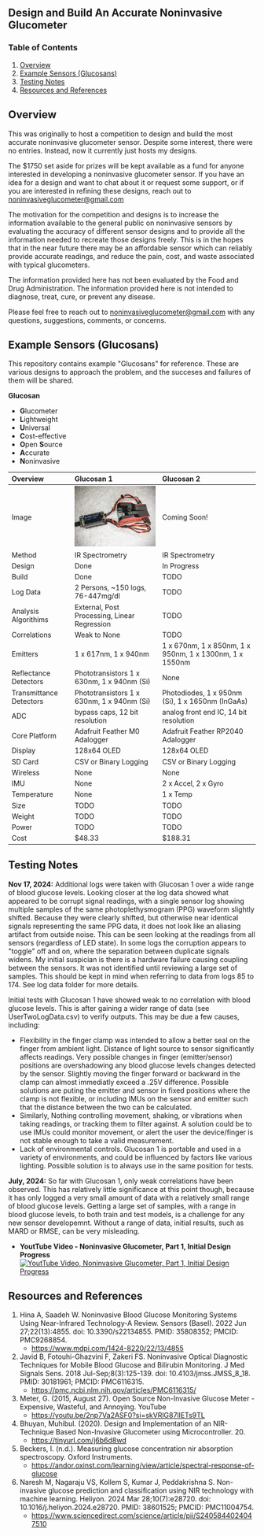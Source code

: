## Design and Build An Accurate Noninvasive Glucometer

### Table of Contents
1. [Overview](#overview)
2. [Example Sensors  (Glucosans)](#example-sensors-glucosans)
3. [Testing Notes](#testing-notes)
4. [Resources and References](#resources-and-references)

## Overview
This was originally to host a competition to design and build the most accurate noninvasive glucometer sensor.  Despite some interest, there were no entries.  Instead, now it currently just hosts my designs.  

The $1750 set aside for prizes will be kept available as a fund for anyone interested in developing a noninvasive glucometer sensor. If you have an idea for a design and want to chat about it or request some support, or if you are interested in refining these designs, reach out to noninvasiveglucometer@gmail.com

The motivation for the competition and designs is to increase the information available to the general public on noninvasive sensors by evaluating the accuracy of different sensor designs and to provide all the information needed to recreate those designs freely.  This is in the hopes that in the near future there may be an affordable sensor which can reliably provide accurate readings, and reduce the pain, cost, and waste associated with typical glucometers.
 
The information provided here has not been evaluated by the Food and Drug Administration.  The information provided here is not intended to diagnose, treat, cure, or prevent any disease.

Please feel free to reach out to noninvasiveglucometer@gmail.com with any questions, suggestions, comments, or concerns.

## Example Sensors (Glucosans)
This repository contains example "Glucosans" for reference. These are various designs to approach the problem, and the succeses and failures of them will be shared. 

**Glucosan**
 * **G**lucometer
 * **L**ightweight
 * **U**niversal
 * **C**ost-effective
 * **O**pen **S**ource
 * **A**ccurate
 * **N**oninvasive

| Overview | Glucosan 1 | Glucosan 2 |
| :--------- | :-------- | :------- |
| Image | <img src="mechanical/Glucosan1/assembled.jpg" width="300" />| Coming Soon! |
| Method | IR Spectrometry | IR Spectrometry |
| Design | Done | In Progress |
| Build | Done | TODO |
| Log Data | 2 Persons, ~150 logs, 76-447mg/dl | TODO |
| Analysis Algorithims | External, Post Processing, Linear Regression | TODO |
| Correlations | Weak to None  | TODO |
| Emitters   | 1 x 617nm, 1 x 940nm | 1 x 670nm, 1 x 850nm, 1 x 950nm, 1 x 1300nm, 1 x 1550nm |
| Reflectance Detectors  | Phototransistors 1 x 630nm, 1 x 940nm (Si)  | None |
| Transmittance Detectors   | Phototransistors 1 x 630nm, 1 x 940nm (Si) | Photodiodes, 1 x 950nm (Si), 1 x 1650nm (InGaAs) |
| ADC | bypass caps, 12 bit resolution | analog front end IC, 14 bit resolution |
| Core Platform   | Adafruit Feather M0 Adalogger | Adafruit Feather RP2040 Adalogger |
| Display   | 128x64 OLED  | 128x64 OLED |
| SD Card   | CSV or Binary Logging | CSV or Binary Logging |
| Wireless   | None | None |
| IMU   | None  | 2 x Accel, 2 x Gyro |
| Temperature   | None  | 1 x Temp |
| Size   | TODO  | TODO |
| Weight   | TODO  | TODO |
| Power   | TODO  | TODO |
| Cost   | $48.33  | $188.31 |

## Testing Notes

<b>Nov 17, 2024:</b> Additional logs were taken with Glucosan 1 over a wide range of blood glucose levels. Looking closer at the log data showed what appeared to be corrupt signal readings, with a single sensor log showing multiple samples of the same photoplethysmogram (PPG) waveform slightly shifted. Because they were clearly shifted, but otherwise near identical signals representing the same PPG data, it does not look like an aliasing artifact from outside noise.  This can be seen looking at the readings from all sensors (regardless of LED state).  In some logs the corruption appears to "toggle" off and on, where the separation between duplicate signals widens.  My initial suspician is there is a hardware failure causing coupling between the sensors. It was not identified until reviewing a large set of samples. This should be kept in mind when referring to data from logs 85 to 174.  See log data folder for more details.

Initial tests with Glucosan 1 have showed weak to no correlation with blood glucose levels.  This is after gaining a wider range of data (see UserTwoLogData.csv) to verify outputs.  This may be due a few causes, including:
* Flexibility in the finger clamp was intended to allow a better seal on the finger from ambient light.  Distance of light source to sensor significantly affects readings.  Very possible changes in finger (emitter/sensor) positions are overshadowing any blood glucose levels changes detected by the sensor. Slightly moving the finger forward or backward in the clamp can almost immediatly exceed a .25V difference.  Possible solutions are puting the emitter and sensor in fixed positions where the clamp is not flexible, or including IMUs on the sensor and emitter such that the distance between the two can be calculated.
* Similarly, Nothing controlling movement, shaking, or vibrations when taking readings, or tracking them to filter against. A solution could be to use IMUs could monitor movement, or alert the user the device/finger is not stable enough to take a valid measurement. 
* Lack of environmental controls.  Glucosan 1 is portable and used in a variety of environments, and could be influenced by factors like various lighting. Possible solution is to always use in the same position for tests.

<b>July, 2024:</b> So far with Glucosan 1, only weak correlations have been observed.  This has relatively little significance at this point though, because it has only logged a very small amount of data with a relatively small range of blood glucose levels.  Getting a large set of samples, with a range in blood glucose levels, to both train and test models, is a challenge for any new sensor developemnt.  Without a range of data, initial results, such as MARD or RMSE, can be very misleading.
   * <b>YoutTube Video - Noninvasive Glucometer, Part 1, Initial Design Progress </b>
[![YoutTube Video, Noninvasive Glucometer, Part 1, Initial Design Progress](https://img.youtube.com/vi/Cop63ntB-sQ/0.jpg)](https://www.youtube.com/watch?v=Cop63ntB-sQ)


## Resources and References

1. Hina A, Saadeh W. Noninvasive Blood Glucose Monitoring Systems Using Near-Infrared Technology-A Review. Sensors (Basel). 2022 Jun 27;22(13):4855. doi: 10.3390/s22134855. PMID: 35808352; PMCID: PMC9268854.
   * https://www.mdpi.com/1424-8220/22/13/4855
2. Javid B, Fotouhi-Ghazvini F, Zakeri FS. Noninvasive Optical Diagnostic Techniques for Mobile Blood Glucose and Bilirubin Monitoring. J Med Signals Sens. 2018 Jul-Sep;8(3):125-139. doi: 10.4103/jmss.JMSS_8_18. PMID: 30181961; PMCID: PMC6116315.
   * https://pmc.ncbi.nlm.nih.gov/articles/PMC6116315/
3. Meter, G. (2015, August 27). Open Source Non-Invasive Glucose Meter - Expensive, Wasteful, and Annoying. YouTube
   * https://youtu.be/2np7Va2ASF0?si=skVRlG87lIETs9TL
4. Bhuyan, Muhibul. (2020). Design and Implementation of an NIR-Technique Based Non-Invasive Glucometer using Microcontroller. 20. 
   * https://tinyurl.com/j6b6d8wd
5. Beckers, I. (n.d.). Measuring glucose concentration nir absorption spectroscopy. Oxford Instruments. 
   * https://andor.oxinst.com/learning/view/article/spectral-response-of-glucose 
6. Naresh M, Nagaraju VS, Kollem S, Kumar J, Peddakrishna S. Non-invasive glucose prediction and classification using NIR technology with machine learning. Heliyon. 2024 Mar 28;10(7):e28720. doi: 10.1016/j.heliyon.2024.e28720. PMID: 38601525; PMCID: PMC11004754.
   * https://www.sciencedirect.com/science/article/pii/S2405844024047510


